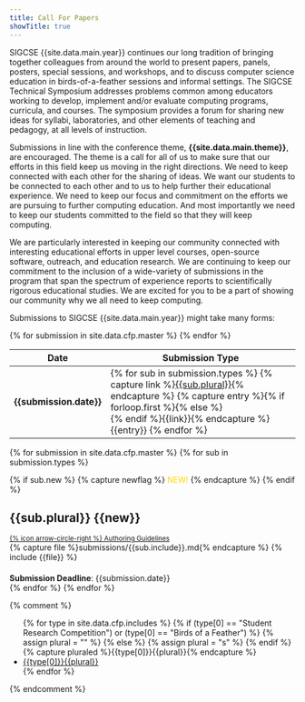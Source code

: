 ```yaml
---
title: Call For Papers
showTitle: true
---
```


SIGCSE {{site.data.main.year}} continues our long tradition of bringing together colleagues from around the world to present papers, panels, posters, special sessions, and workshops, and to discuss computer science education in birds-of-a-feather sessions and informal settings. The SIGCSE Technical Symposium addresses problems common among educators working to develop, implement and/or evaluate computing programs, curricula, and courses. The symposium provides a forum for sharing new ideas for syllabi, laboratories, and other elements of teaching and pedagogy, at all levels of instruction. 

Submissions in line with the conference theme, **{{site.data.main.theme}}**, are encouraged. The theme is a call for all of us to make sure that our efforts in this field keep us moving in the right directions.  We need to keep connected with each other for the sharing of ideas.  We want our students to be connected to each other and to us to help further their educational experience.  We need to keep our focus and commitment on the efforts we are pursuing to further computing education.  And most importantly we need to keep our students committed to the field so that they will keep computing.

We are particularly interested in keeping our community connected with interesting educational efforts in upper level courses, open-source software, outreach, and education research.  We are continuing to keep our commitment to the inclusion of a wide-variety of submissions in the program that span the spectrum of experience reports to scientifically rigorous educational studies.  We are excited for you to be a part of showing our community why we all need to keep computing.

Submissions to SIGCSE {{site.data.main.year}} might take many forms:

<div class="table-responsive">
  <table class="table">
      <thead>
        <tr>
          <th> Date </th>
          <th> Submission Type</th>
        </tr>
      </thead>
      <tbody>
{% for submission in site.data.cfp.master %}
  <tr>
    <td> <b>{{submission.date}}</b> </td>
    <td>
      {% for sub in submission.types %} 
      {% capture link %}<a href="#{{sub.plural | remove: ' '}}">{{sub.plural}}</a></li>{% endcapture %}
      {% capture entry %}{% if forloop.first %}{% else %}<br/> {% endif %}{{link}}{% endcapture %}
        {{entry}}
      {% endfor %}
    </td>
  </tr>
{% endfor %}
    </tbody>
  </table>
</div>

{% for submission in site.data.cfp.master %}
  {% for sub in submission.types %} 
  <div class="row">
    <div class="col-lg-10">
      {% if sub.new %}
        {% capture newflag %}<span style='color: gold;'><i class="fa fa-star-o"></i> NEW! <i class="fa fa-star-o"></i></span>{% endcapture %}
      {% endif %}
     <a name="{{sub.plural | remove: ' '}}"></a>
     <h2>{{sub.plural}} {{new}}</h2>
     <small><a href="{{site.base}}/authors/{{sub.include}}.html">{% icon arrow-circle-right %} Authoring Guidelines</a></small>    
   </div>
   <div class="col-lg-10">
       {% capture file %}submissions/{{sub.include}}.md{% endcapture %}
       {% include {{file}} %}
   </div>
   <div class="col-lg-10">
     <div class="alert alert-info"  style="margin-top: 20px;">
     <b>Submission Deadline</b>: {{submission.date}}
     </div>
   </div>
 </div>
 {% endfor %}     
{% endfor %}


{% comment %}
<!-- Previous listing of includes, which is outdated. -->
<ul>
{% for type in site.data.cfp.includes %}
  {% if (type[0] == "Student Research Competition") or (type[0] == "Birds of a Feather") %}
  {% assign plural = "" %}
  {% else %}
  {% assign plural = "s" %}
  {% endif %}
  {% capture pluraled %}{{type[0]}}{{plural}}{% endcapture %}
  <li><a href="#{{type[0] | remove: ' '}}">{{type[0]}}{{plural}}</a></li>
{% endfor %}
</ul>
{% endcomment %}
